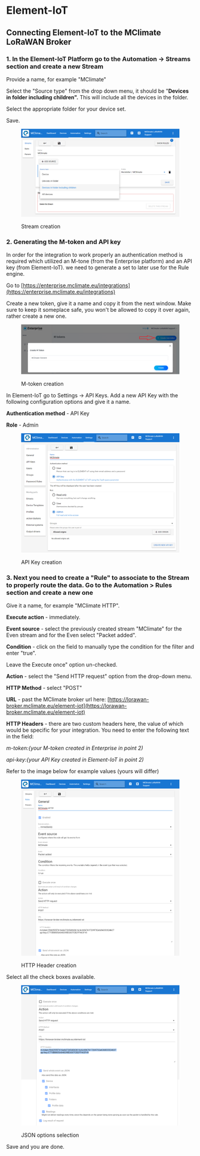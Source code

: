 # Element-IoT

## **Connecting Element-IoT to the MClimate LoRaWAN Broker**

### 1. In the Element-IoT Platform go to the Automation -> Streams section and create a new Stream

Provide a name, for example "MClimate"

Select the "Source type" from the drop down menu, it should be "**Devices in folder including children".** This will include all the devices in the folder.

Select the appropriate folder for your device set.

Save.

<figure><img src="../.gitbook/assets/image (4) (1) (1).png" alt=""><figcaption><p>Stream creation</p></figcaption></figure>

### 2. Generating the M-token and API key

In order for the integration to work properly an authentication method is required which utilized an M-tone (from the Enterprise platform) and an API key (from Element-IoT). we need to generate a set to later use for the Rule engine.

Go to [https://enterprise.mclimate.eu/integrations](https://enterprise.mclimate.eu/integrations)

Create a new token, give it a name and copy it from the next window. Make sure to keep it someplace safe, you won't be allowed to copy it over again, rather create a new one.

<figure><img src="../.gitbook/assets/image (8) (1) (1).png" alt=""><figcaption><p>M-token creation</p></figcaption></figure>

In Element-IoT go to Settings -> API Keys. Add a new API Key with the following configuration options and give it a name.

**Authentication method** - API Key

**Role** - Admin

<figure><img src="../.gitbook/assets/image (9) (1) (1).png" alt=""><figcaption><p>API Key creation</p></figcaption></figure>

### 3. Next you need to create a "Rule" to associate to the Stream to properly route the data. Go to the Automation > Rules section and create a new one

Give it a name, for example "MClimate HTTP".

**Execute action** - immediately.

**Event source** - select the previously created stream "MClimate" for the Even stream and for the Even select "Packet added".

**Condition** - click on the field to manually type the condition for the filter and enter "true".

Leave the Execute once" option un-checked.

**Action** - select the "Send HTTP request" option from the drop-down menu.

**HTTP Method** - select "POST"

**URL** - past the MClimate broker url here: [https://lorawan-broker.mclimate.eu/element-iot](https://lorawan-broker.mclimate.eu/element-iot)

**HTTP Headers** - there are two custom headers here, the value of which would be specific for your integration. You need to enter the following text in the field:

_m-token:{your M-token created in Enterprise in point 2)_

_api-key:{your API Key created in Element-IoT in point 2)_

Refer to the image below for example values (yours will differ)

<figure><img src="../.gitbook/assets/image (7) (1) (1).png" alt=""><figcaption><p>HTTP Header creation</p></figcaption></figure>

Select all the check boxes available.

<figure><img src="../.gitbook/assets/image (10) (1).png" alt=""><figcaption><p>JSON options selection</p></figcaption></figure>

Save and you are done.
